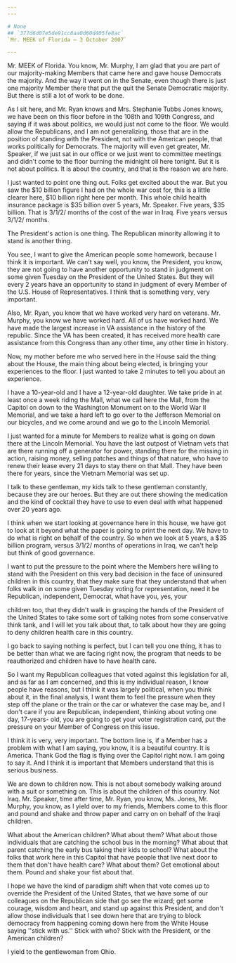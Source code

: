 ```yaml
---
---

# None
## `377d6d07e5de91cc6aa0d60d405fe8ac`
`Mr. MEEK of Florida — 3 October 2007`

---
```



Mr. MEEK of Florida. You know, Mr. Murphy, I am glad that you are 
part of our majority-making Members that came here and gave house 
Democrats the majority. And the way it went on in the Senate, even 
though there is just one majority Member there that put the quit the 
Senate Democratic majority. But there is still a lot of work to be 
done.

As I sit here, and Mr. Ryan knows and Mrs. Stephanie Tubbs Jones 
knows, we have been on this floor before in the 108th and 109th 
Congress, and saying if it was about politics, we would just not come 
to the floor. We would allow the Republicans, and I am not 
generalizing, those that are in the position of standing with the 
President, not with the American people, that works politically for 
Democrats. The majority will even get greater, Mr. Speaker, if we just 
sat in our office or we just went to committee meetings and didn't come 
to the floor burning the midnight oil here tonight. But it is not about 
politics. It is about the country, and that is the reason we are here.

I just wanted to point one thing out. Folks get excited about the 
war. But you saw the $10 billion figure I had on the whole war cost 
for, this is a little clearer here, $10 billion right here per month. 
This whole child health insurance package is $35 billion over 5 years, 
Mr. Speaker. Five years, $35 billion. That is 3/1/2/ months of the cost 
of the war in Iraq. Five years versus 3/1/2/ months.

The President's action is one thing. The Republican minority allowing 
it to stand is another thing.

You see, I want to give the American people some homework, because I 
think it is important. We can't say well, you know, the President, you 
know, they are not going to have another opportunity to stand in 
judgment on some given Tuesday on the President of the United States. 
But they will every 2 years have an opportunity to stand in judgment of 
every Member of the U.S. House of Representatives. I think that is 
something very, very important.

Also, Mr. Ryan, you know that we have worked very hard on veterans. 
Mr. Murphy, you know we have worked hard. All of us have worked hard. 
We have made the largest increase in VA assistance in the history of 
the republic. Since the VA has been created, it has received more 
health care assistance from this Congress than any other time, any 
other time in history.

Now, my mother before me who served here in the House said the thing 
about the House, the main thing about being elected, is bringing your 
experiences to the floor. I just wanted to take 2 minutes to tell you 
about an experience.

I have a 10-year-old and I have a 12-year-old daughter. We take pride 
in at least once a week riding the Mall, what we call here the Mall, 
from the Capitol on down to the Washington Monument on to the World War 
II Memorial, and we take a hard left to go over to the Jefferson 
Memorial on our bicycles, and we come around and we go to the Lincoln 
Memorial.

I just wanted for a minute for Members to realize what is going on 
down there at the Lincoln Memorial. You have the last outpost of 
Vietnam vets that are there running off a generator for power, standing 
there for the missing in action, raising money, selling patches and 
things of that nature, who have to renew their lease every 21 days to 
stay there on that Mall. They have been there for years, since the 
Vietnam Memorial was set up.


I talk to these gentleman, my kids talk to these gentleman 
constantly, because they are our heroes. But they are out there showing 
the medication and the kind of cocktail they have to use to even deal 
with what happened over 20 years ago.

I think when we start looking at governance here in this house, we 
have got to look at it beyond what the paper is going to print the next 
day. We have to do what is right on behalf of the country. So when we 
look at 5 years, a $35 billion program, versus 3/1/2/ months of 
operations in Iraq, we can't help but think of good governance.

I want to put the pressure to the point where the Members here 
willing to stand with the President on this very bad decision in the 
face of uninsured children in this country, that they make sure that 
they understand that when folks walk in on some given Tuesday voting 
for representation, need it be Republican, independent, Democrat, what 
have you, yes, your


children too, that they didn't walk in grasping the hands of the 
President of the United States to take some sort of talking notes from 
some conservative think tank, and I will let you talk about that, to 
talk about how they are going to deny children health care in this 
country.

I go back to saying nothing is perfect, but I can tell you one thing, 
it has to be better than what we are facing right now, the program that 
needs to be reauthorized and children have to have health care.

So I want my Republican colleagues that voted against this 
legislation for all, and as far as I am concerned, and this is my 
individual reason, I know people have reasons, but I think it was 
largely political, when you think about it, in the final analysis, I 
want them to feel the pressure when they step off the plane or the 
train or the car or whatever the case may be, and I don't care if you 
are Republican, independent, thinking about voting one day, 17-years-
old, you are going to get your voter registration card, put the 
pressure on your Member of Congress on this issue.

I think it is very, very important. The bottom line is, if a Member 
has a problem with what I am saying, you know, it is a beautiful 
country. It is America. Thank God the flag is flying over the Capitol 
right now. I am going to say it. And I think it is important that 
Members understand that this is serious business.

We are down to children now. This is not about somebody walking 
around with a suit or something on. This is about the children of this 
country. Not Iraq. Mr. Speaker, time after time, Mr. Ryan, you know, 
Ms. Jones, Mr. Murphy, you know, as I yield over to my friends, Members 
come to this floor and pound and shake and throw paper and carry on on 
behalf of the Iraqi children.

What about the American children? What about them? What about those 
individuals that are catching the school bus in the morning? What about 
that parent catching the early bus taking their kids to school? What 
about the folks that work here in this Capitol that have people that 
live next door to them that don't have health care? What about them? 
Get emotional about them. Pound and shake your fist about that.

I hope we have the kind of paradigm shift when that vote comes up to 
override the President of the United States, that we have some of our 
colleagues on the Republican side that go see the wizard; get some 
courage, wisdom and heart, and stand up against this President, and 
don't allow those individuals that I see down here that are trying to 
block democracy from happening coming down here from the White House 
saying ''stick with us.'' Stick with who? Stick with the President, or 
the American children?

I yield to the gentlewoman from Ohio.